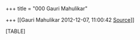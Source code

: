 +++
title = "000 Gauri Mahulikar"

+++
[[Gauri Mahulikar	2012-12-07, 11:00:42 [Source](https://groups.google.com/g/bvparishat/c/PQ6P5l_-8Zs)]]



[TABLE]

